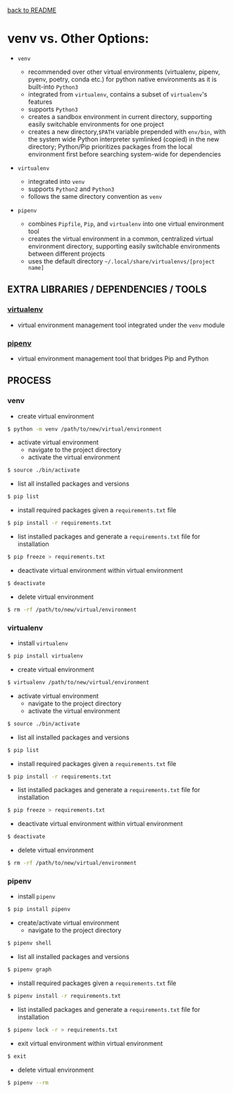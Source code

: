 [back to README](../README.md)
# venv vs. Other Options:
- `venv`
    - recommended over other virtual environments (virtualenv, pipenv, pyenv, poetry, conda etc.) for python native environments as it is built-into `Python3`
    - integrated from `virtualenv`, contains a subset of `virtualenv`'s features
    - supports `Python3`
    - creates a sandbox environment in current directory, supporting easily switchable environments for one project
    - creates a new directory,`$PATH` variable prepended with `env/bin`, with the system wide Python interpreter symlinked (copied) in the new directory; Python/Pip prioritizes packages from the local environment first before searching system-wide for dependencies

- `virtualenv`
    - integrated into `venv`
    - supports `Python2` and `Python3`
    - follows the same directory convention as `venv`

- `pipenv`
    - combines `Pipfile`, `Pip`, and `virtualenv` into one virtual environment tool
    - creates the virtual environment in a common, centralized virtual environment directory, supporting easily switchable environments between different projects
    - uses the default directory `~/.local/share/virtualenvs/[project name]`

## EXTRA LIBRARIES / DEPENDENCIES / TOOLS
### [virtualenv](https://virtualenv.pypa.io/en/latest/)
- virtual environment management tool integrated under the `venv` module

### [pipenv](https://pipenv.pypa.io/en/latest/)
- virtual environment management tool that bridges Pip and Python


## PROCESS
### venv
- create virtual environment

```Zsh
$ python -m venv /path/to/new/virtual/environment
 ```

- activate virtual environment
    - navigate to the project directory
    - activate the virtual environment

```Zsh
$ source ./bin/activate
```

- list all installed packages and versions

```Zsh
$ pip list
```

- install required packages given a `requirements.txt` file

```Zsh
$ pip install -r requirements.txt
```

- list installed packages and generate a `requirements.txt` file for installation 

```Zsh
$ pip freeze > requirements.txt
```

- deactivate virtual environment within virtual environment

```Zsh
$ deactivate
```

- delete virtual environment
```Zsh
$ rm -rf /path/to/new/virtual/environment
```

### virtualenv
- install `virtualenv`

```Zsh
$ pip install virtualenv
```

- create virtual environment

```Zsh
$ virtualenv /path/to/new/virtual/environment
 ```

- activate virtual environment
    - navigate to the project directory
    - activate the virtual environment

```Zsh
$ source ./bin/activate
```

- list all installed packages and versions

```Zsh
$ pip list
```

- install required packages given a `requirements.txt` file

```Zsh
$ pip install -r requirements.txt
```

- list installed packages and generate a `requirements.txt` file for installation

```Zsh
$ pip freeze > requirements.txt
```

- deactivate virtual environment within virtual environment

```Zsh
$ deactivate
```

- delete virtual environment
```Zsh
$ rm -rf /path/to/new/virtual/environment
```

### pipenv
- install `pipenv`

```Zsh
$ pip install pipenv
```

- create/activate virtual environment
    - navigate to the project directory

```Zsh
$ pipenv shell
```

- list all installed packages and versions

```Zsh
$ pipenv graph
```

- install required packages given a `requirements.txt` file

```Zsh
$ pipenv install -r requirements.txt
```

- list installed packages and generate a `requirements.txt` file for installation 

```Zsh
$ pipenv lock -r > requirements.txt
```

- exit virtual environment within virtual environment

```Zsh
$ exit
```

- delete virtual environment
```Zsh
$ pipenv --rm
```